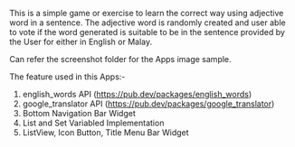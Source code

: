 
This is a simple game or exercise to learn the correct way using adjective word in a sentence. 
The adjective word is randomly created and user able to vote if the word generated is suitable to be in the sentence provided by the User for either in English or Malay.

Can refer the screenshot folder for the Apps image sample.

The feature used in this Apps:-
1. english_words API (https://pub.dev/packages/english_words)
2. google_translator API (https://pub.dev/packages/google_translator)
3. Bottom Navigation Bar Widget
4. List and Set Variabled Implementation
5. ListView, Icon Button, Title Menu Bar Widget
